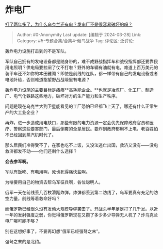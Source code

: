 # 炸电厂
[打了两年多了，为什么乌克兰还有电？发电厂不是很容易破坏的吗？](https://www.zhihu.com/question/647693204/answer/3445975470)

> Author: #0-Anonymity
> Last update: [编辑于 2024-03-28]
> Link:
> Category: #5-专题合集/合集4-俄乌战争 
> Tag: 
> 评论区:
> 泛讨论:

轰炸电力设施打击到的不是军队。

军队自己拥有的发电设备都是随身带的，难不成野战指挥车和战役指挥部还要靠民用电照明？供电局要拉闸了仗不打啦？野外的车辆有油就有电，难道上百万美元的装甲车还不如你的本田雅阁？即使是前线的连队，都一样带有自己的发电设备或者电池补给，否则难道指望野战战壕里有电源？

轰炸电力设施的主要目标是瘫痪**高耗能企业。**也就是冶炼厂、化工厂、制造厂、电气化铁路这些地方，破坏对方的生产能力和生产秩序。

问题是现在乌克兰大到卫星能看见的工厂恐怕已经都飞上天了，哪还有什么正常生产的大工业企业？

再炸，进一步造成用电缺口，那些有限的电力资源一定会优先保障政府官员和医疗、警察这些要害部门，最后倒霉的全是居民。要炸到政府都用不上电，老百姓怕不已经回到蒸汽机时代了。

那么居民们冷得受不了，在家也吃不上饭，又没法逃亡出国，救济又没有——没电救济都发不动——他们还剩什么选择？

**会去参军啊。**

军队有饭吃、有电用啊，死也死得痛快些啊。

为啥要用自己的物资去帮乌军征兵啊，各位聪明人。

俄军一天在前线丢几百枚滑翔炸弹，炸弹都丢到第二防线了，乌军要真有充足的防空力量，前线等着救命好吗？

而俄罗斯已经很久没有发动大规模导弹袭击了。开战头半年足足打了几千发。以近一年的发射强度之弱，你觉得俄罗斯现在又攒了多少多少导弹无人机了？炸乌克兰电厂哪可能不够？

别在这想好事了，不要再幻想“俄军已经强弩之末”。

强弩之末的是北约。
